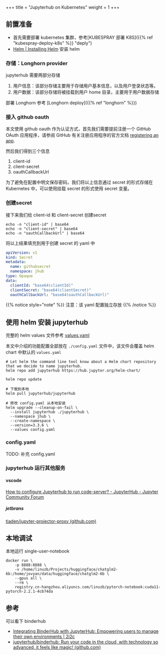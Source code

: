 +++
title = "Jupyterhub on Kubernetes"
weight = 1
+++


## 前置准备

- 首先需要部署 kubernetes 集群，参考[KUBESPRAY 部署 K8S]({{% ref "kubespray-deploy-k8s" %}} "deply")
- [Helm | Installing Helm](https://helm.sh/docs/intro/install/) 安装 helm

### 存储：Longhorn provider

jupyterhub 需要两部分存储

1. 用户信息：该部分存储主要用于存储用户基本信息，以及用户登录状态等。
2. 用户数据：该部分存储将被挂载到用户 home 目录，主要用于用户数据存储

部署 Longhorn 参考 [Longhorn deploy]({{% ref "longhorn" %}})

### 接入 github oauth

本文使用 github oauth 作为认证方式，首先我们需要提前注册一个 GitHub OAuth 应用程序，请参阅 GitHub 有关注册应用程序的官方文档 [registering an app](https://docs.github.com/en/apps/oauth-apps/building-oauth-apps/creating-an-oauth-app).

然后我们得到三个信息
1. client-id
2. client-secret
3. oauthCallbackUrl

为了避免在配置中明文保存密码，我们将以上信息通过 secret 的形式存储在 Kubernetes 中，可以使用挂载 secret 的形式使用 secret 变量。

### 创建secret

接下来我们给 client-id 和 client-secret 创建secret

```shell
echo -n "client-id" | base64
echo -n "client-secret" | base64
echo -n "oauthCallbackUrl" | base64
```

将以上结果填充到用于创建 secret 的 yaml 中

```yaml
apiVersion: v1
kind: Secret
metadata:
  name: githubsecret
  namespace: jhub
type: Opaque
data:
  clientId: "base64(clientId)"
  clientSecret: "base64(clientSecret)"
  oauthCallbackUrl: "base64(oauthCallbackUrl)"
```
{{% notice style="note" %}}
注意：该 yaml 配置独立存放
{{% /notice %}}


## 使用 helm 安装 jupyterhub

完整的 helm values 文件参考 [values.yaml](https://github.com/jupyterhub/zero-to-jupyterhub-k8s/blob/main/jupyterhub/values.yaml)

本文中介绍的功能配置全部放在 `./config.yaml` 文件中，该文件会覆盖 helm chart 中默认的 `values.yaml`

```
# Let helm the command line tool know about a Helm chart repository that we decide to name jupyterhub.
helm repo add jupyterhub https://hub.jupyter.org/helm-chart/

helm repo update

# 下载到本地
helm pull jupyterhub/jupyterhub

# 修改 config.yaml 从本地安装
helm upgrade --cleanup-on-fail \
  --install jupyterhub ./jupyterhub \
  --namespace jhub \
  --create-namespace \
  --version=3.3.6 \
  --values config.yaml
```

### config.yaml

TODO: 补充 config.yaml

### jupyterhub 运行其他服务

#### vscode

[How to configure Jupyterhub to run code-server? - JupyterHub - Jupyter Community Forum](https://discourse.jupyter.org/t/how-to-configure-jupyterhub-to-run-code-server/11578)

##### jetbrans

[tiaden/jupyter-projector-proxy (github.com)](https://github.com/tiaden/jupyter-projector-proxy)

## 本地调试

本地运行 single-user-notebook

```shell
docker run \
    -p 8888:8888 \
    -v /home/linuzb/Projects/huggingface/chatglm2-6b:/home/jovyan/data/huggingface/chatglm2-6b \
    --gpus all \
    --rm \
    registry.cn-hangzhou.aliyuncs.com/linuzb/pytorch-notebook:cuda11-pytorch-2.2.1-4cb74da
```

## 参考

可以看下 binderhub
- [Integrating BinderHub with JupyterHub: Empowering users to manage their own environments | 2i2c](https://2i2c.org/blog/2024/jupyterhub-binderhub-gesis/)
- [jupyterhub/binderhub: Run your code in the cloud, with technology so advanced, it feels like magic! (github.com)](https://github.com/jupyterhub/binderhub)